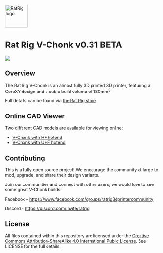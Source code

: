 <a href="https://ratrig.com/">
    <img src="https://ratrig.com/media/athlete2/default/RR_Logo_White.png" alt="RatRig logo" title="RatRig" height="74" />
</a>

# Rat Rig V-Chonk v0.31 BETA
![](https://github.com/Rat-Rig/V-Chonk/raw/main/assets/v-chonk-v0.2.jpg)

## Overview
The Rat Rig V-Chonk is an almost fully 3D printed 3D printer, featuring a CoreXY design and a cubic build volume of 180mm<sup>3</sup>

Full details can be found via [the Rat Rig store](https://ratrig.com/v-chonk-configurable.html)

## Online CAD Viewer
Two different CAD models are available for viewing online:
- [V-Chonk with HF hotend](https://a360.co/3J8weVQ)
- [V-Chonk with UHF hotend](https://a360.co/3HEgKIp)

## Contributing
This is a fully open source project! We encourage the community at large to mod, upgrade, and share their design variants.

Join our communities and connect with other users, we would love to see some great V-Chonk builds:

Facebook - https://www.facebook.com/groups/ratrig3dprintercommunity

Discord - https://discord.com/invite/ratrig

## License
All files contained within this repository are licensed under the [Creative Commons Attribution-ShareAlike 4.0 International Public License](https://creativecommons.org/licenses/by-sa/4.0/). See LICENSE for the full details.
